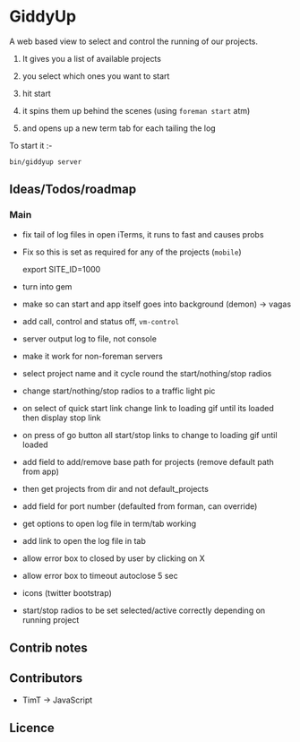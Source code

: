 GiddyUp
=======

A web based view to select and control the running of our projects.

1. It gives you a list of available projects

1. you select which ones you want to start

1. hit start

1. it spins them up behind the scenes (using `foreman start` atm)

1. and opens up a new term tab for each tailing the log


To start it :-

    bin/giddyup server


Ideas/Todos/roadmap
-----------

### Main

- fix tail of log files in open iTerms, it runs to fast and causes probs

- Fix so this is set as required for any of the projects (`mobile`)

    export SITE_ID=1000

- turn into gem

- make so can start and app itself goes into background (demon) -> vagas

- add call, control and status off, `vm-control`

- server output log to file, not console

- make it work for non-foreman servers

- select project name and it cycle round the start/nothing/stop radios

- change start/nothing/stop radios to a traffic light pic

- on select of quick start link change link to loading gif until its loaded then display stop link

- on press of go button all start/stop links to change to loading gif until loaded

- add field to add/remove base path for projects (remove default path from app)

- then get projects from dir and not default_projects

- add field for port number (defaulted from forman, can override)

- get options to open log file in term/tab working

- add link to open the log file in tab

- allow error box to closed by user by clicking on X

- allow error box to timeout autoclose 5 sec

- icons (twitter bootstrap)

- start/stop radios to be set selected/active correctly depending on running project


## Contrib notes

## Contributors

* TimT -> JavaScript


## Licence
